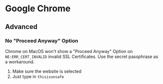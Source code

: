 # Google Chrome

## Advanced

### No "Proceed Anyway" Option

Chrome on MacOS won't show a "Proceed Anyway" Option on `NE:ERR_CERT_INVALID` invalid SSL Certificates. Use the secret passphrase as a workaround.

1. Make sure the website is selected
2. Just type in `thisisunsafe`